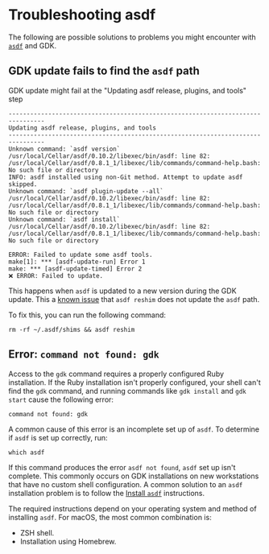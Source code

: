 # Troubleshooting asdf

The following are possible solutions to problems you might encounter with [`asdf`](https://asdf-vm.com) and GDK.

## GDK update fails to find the `asdf` path

GDK update might fail at the "Updating asdf release, plugins, and tools" step

```plaintext
--------------------------------------------------------------------------------
Updating asdf release, plugins, and tools
--------------------------------------------------------------------------------
Unknown command: `asdf version`
/usr/local/Cellar/asdf/0.10.2/libexec/bin/asdf: line 82: /usr/local/Cellar/asdf/0.8.1_1/libexec/lib/commands/command-help.bash: No such file or directory
INFO: asdf installed using non-Git method. Attempt to update asdf skipped.
Unknown command: `asdf plugin-update --all`
/usr/local/Cellar/asdf/0.10.2/libexec/bin/asdf: line 82: /usr/local/Cellar/asdf/0.8.1_1/libexec/lib/commands/command-help.bash: No such file or directory
Unknown command: `asdf install`
/usr/local/Cellar/asdf/0.10.2/libexec/bin/asdf: line 82: /usr/local/Cellar/asdf/0.8.1_1/libexec/lib/commands/command-help.bash: No such file or directory

ERROR: Failed to update some asdf tools.
make[1]: *** [asdf-update-run] Error 1
make: *** [asdf-update-timed] Error 2
❌️ ERROR: Failed to update.
```

This happens when `asdf` is updated to a new version during the GDK update. This a
[known issue](https://github.com/asdf-vm/asdf/issues/531) that `asdf reshim` does not update the `asdf` path.

To fix this, you can run the following command:

```shell
rm -rf ~/.asdf/shims && asdf reshim
```

## Error: `command not found: gdk`

Access to the `gdk` command requires a properly configured Ruby installation. If the Ruby installation isn't properly
configured, your shell can't find the `gdk` command, and running commands like `gdk install` and `gdk start`
cause the following error:

```shell
command not found: gdk
```

A common cause of this error is an incomplete set up of `asdf`. To determine if `asdf` is set up correctly, run:

```shell
which asdf
```

If this command produces the error `asdf not found`, `asdf` set up isn't complete. This commonly occurs on GDK installations
on new workstations that have no custom shell configuration. A common solution to an `asdf` installation problem is to
follow the [Install `asdf`](https://asdf-vm.com/guide/getting-started.html#_3-install-asdf) instructions.

The required instructions depend on your operating system and method of installing `asdf`. For macOS, the most common
combination is:

- ZSH shell.
- Installation using Homebrew.
